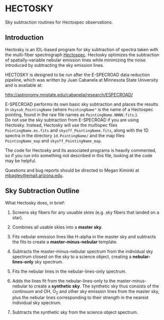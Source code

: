 # HECTOSKY

Sky subtraction routines for Hectospec observations.

## Introduction

Hectosky is an IDL-based program for sky subtraction of spectra taken
with the multi-fiber spectrograph [Hectospec](http://www.mmto.org/node/55).  Hectosky optimizes the
subtraction of spatially-variable nebular emission lines while
minimizing the noise introduced by subtracting the sky emission lines.

HECTOSKY is designed to be run after the E-SPECROAD data reduction
pipeline, which was written by Juan Cabanela at Minnesota State University 
and is available at:

http://astronomy.mnstate.edu/cabanela/research/ESPECROAD/  

E-SPECROAD
performs its own basic sky subtraction and places the results in
`skysub_PointingName` (where `PointingName"` is the name of a Hectospec
pointing, found in the raw file names as `PointingName.NNNN.fits`.).  
Do not use the sky subtraction
from E-SPECROAD if you are using Hectosky.  Instead, Hectosky will use
the multispec files `PointingName.ms.fits` and `skyoff_PointingName.fits`,
along with the 1D spectra in the directory `1d.PointingName/` and the
map files `PointingName_map` and `skyoff_PointingName_map`.

The code for Hectosky and its associated programs is heavily
commented, so if you run into something not described in this file,
looking at the code may be helpful.

Questions and bug reports should be directed to Megan Kiminki at
<mbagley@email.arizona.edu>.

## Sky Subtraction Outline

What Hectosky does, in brief:

1. Screens sky fibers for any usuable skies (e.g. sky fibers that
landed on a star).

2. Combines all usable skies into a **master sky**.  

3. Fits nebular emission lines like H-alpha in the master sky and
subtracts the fits to create a **master-minus-nebular** template.

4. Subtracts the master-minus-nebular spectrum from the individual sky
spectrum closest on the sky to a science object, creating a **nebular-lines-only** sky spectrum.

5. Fits the nebular lines in the nebular-lines-only spectrum.  

6. Adds the lines fit from the nebular-lines-only to the master-minus-nebular
to create a **synthetic sky**.  The synthetic sky thus
consists of the continuum and OH, O<sub>2</sub> and other sky emission lines
from the master sky, plus the nebular lines corresponding to their
strength in the nearest individual sky spectrum.

7. Subtracts the synthetic sky from the science object spectrum. 
